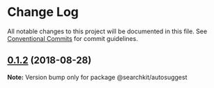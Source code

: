 # Change Log

All notable changes to this project will be documented in this file.
See [Conventional Commits](https://conventionalcommits.org) for commit guidelines.

<a name="0.1.2"></a>
## [0.1.2](https://github.com/searchkit/searchkit/compare/@searchkit/autosuggest@0.1.1...@searchkit/autosuggest@0.1.2) (2018-08-28)

**Note:** Version bump only for package @searchkit/autosuggest
